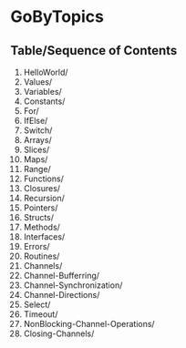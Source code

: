 # GoByTopics

## Table/Sequence of Contents

1. HelloWorld/
2. Values/
3. Variables/
4. Constants/
5. For/
6. IfElse/
7. Switch/
8. Arrays/
9. Slices/
10. Maps/
11. Range/
12. Functions/
13. Closures/
14. Recursion/
15. Pointers/
16. Structs/
17. Methods/
18. Interfaces/
19. Errors/
20. Routines/
21. Channels/
22. Channel-Bufferring/
23. Channel-Synchronization/
24. Channel-Directions/
25. Select/
26. Timeout/
27. NonBlocking-Channel-Operations/
28. Closing-Channels/
